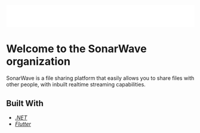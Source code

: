 <p align="center">
  <img src="assets/sonarwave.png" width="auto" height="auto"/>
</p>

# Welcome to the SonarWave organization
SonarWave is a file sharing platform that easily allows you to share files with other people,
with inbuilt realtime streaming capabilities.

## Built With
- [_.NET_](https://dotnet.microsoft.com/en-us/)
- [_Flutter_](https://flutter.dev/)

